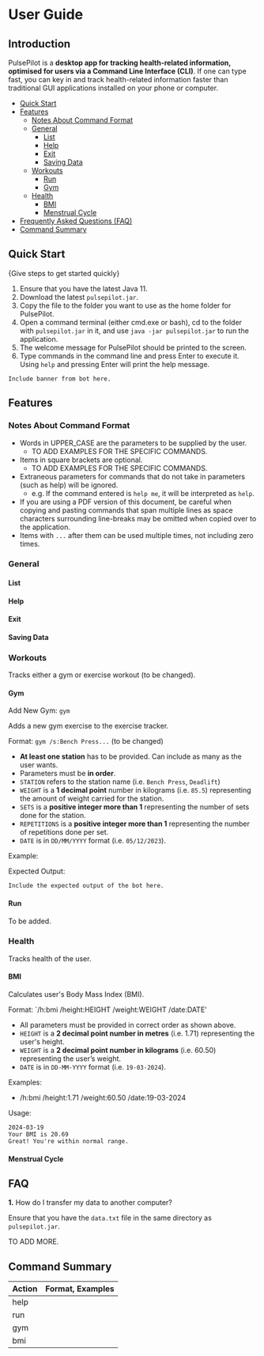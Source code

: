 # User Guide

## Introduction

PulsePilot is a **desktop app for tracking health-related information, optimised for users via a Command Line Interface (CLI)**. If one can type fast, you can key in and track health-related information faster than traditional GUI applications installed on your phone or computer.

* [Quick Start](#quick-start)
* [Features](#features)
    - [Notes About Command Format](#notes-about-command-format)
    - [General](#general)
      - [List](#list)
      - [Help](#help)
      - [Exit](#exit)
      - [Saving Data](#saving-data)
    - [Workouts](#workouts)
      - [Run](#run)
      - [Gym](#gym)
    - [Health](#health)
      - [BMI](#bmi)
      - [Menstrual Cycle](#menstrual-cycle)
* [Frequently Asked Questions (FAQ)](#faq)
* [Command Summary](#command-summary)

## Quick Start

{Give steps to get started quickly}

1. Ensure that you have the latest Java 11.
2. Download the latest `pulsepilot.jar`.
3. Copy the file to the folder you want to use as the home folder for PulsePilot.
4. Open a command terminal (either cmd.exe or bash), cd to the folder with `pulsepilot.jar` in it, and use `java -jar pulsepilot.jar` to run the application.
5. The welcome message for PulsePilot should be printed to the screen.
6. Type commands in the command line and press Enter to execute it. Using `help` and pressing Enter will print the help message.

```
Include banner from bot here.
```

## Features

### Notes About Command Format

* Words in UPPER_CASE are the parameters to be supplied by the user.
    * TO ADD EXAMPLES FOR THE SPECIFIC COMMANDS.
* Items in square brackets are optional.
    * TO ADD EXAMPLES FOR THE SPECIFIC COMMANDS.
* Extraneous parameters for commands that do not take in parameters (such as help) will be ignored.
    * e.g. If the command entered is `help me`, it will be interpreted as `help`.
* If you are using a PDF version of this document, be careful when copying and pasting commands that span multiple lines as space characters surrounding line-breaks may be omitted when copied over to the application.
* Items with `...`  after them can be used multiple times, not including zero times.

### General

#### List

#### Help

#### Exit

#### Saving Data


### Workouts

Tracks either a gym or exercise workout (to be changed).

#### Gym

Add New Gym: `gym`

Adds a new gym exercise to the exercise tracker.

Format: `gym /s:Bench Press...` (to be changed)
* **At least one station** has to be provided. Can include as many as the user wants.
* Parameters must be **in order**.
* `STATION` refers to the station name (i.e. `Bench Press`, `Deadlift`)
* `WEIGHT` is a **1 decimal point** number in kilograms (i.e. `85.5`) representing the amount of weight carried for the station.
* `SETS` is a **positive integer more than 1** representing the number of sets done for the station.
* `REPETITIONS` is a **positive integer more than 1** representing the number of repetitions done per set.
* `DATE` is in `DD/MM/YYYY` format (i.e. `05/12/2023`).

Example:

Expected Output:

```
Include the expected output of the bot here. 
```

#### Run

To be added. 

### Health

Tracks health of the user.

#### BMI

Calculates user's Body Mass Index (BMI).

Format: `/h:bmi /height:HEIGHT /weight:WEIGHT /date:DATE'
* All parameters must be provided in correct order as shown above.
* `HEIGHT` is a **2 decimal point number in metres** (i.e. 1.71) representing the user's height.
* `WEIGHT` is a **2 decimal point number in kilograms** (i.e. 60.50) representing the user’s weight.
* `DATE` is in `DD-MM-YYYY` format (i.e. `19-03-2024`).

Examples: 
* /h:bmi /height:1.71 /weight:60.50 /date:19-03-2024

Usage:
```
2024-03-19
Your BMI is 20.69
Great! You're within normal range.
```

#### Menstrual Cycle

## FAQ

**1.** How do I transfer my data to another computer?

Ensure that you have the `data.txt` file in the same directory as `pulsepilot.jar`. 

TO ADD MORE. 

## Command Summary

| Action | Format, Examples |
|--------|------------------|
| help   |                  |
| run    |                  |
| gym    |                  |
| bmi    |                  |


